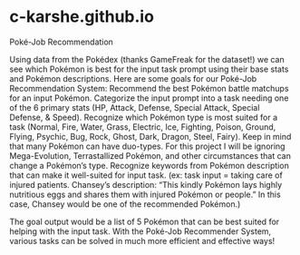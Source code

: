# c-karshe.github.io
Poké-Job Recommendation

Using data from the Pokédex (thanks GameFreak for the dataset!) we can see which Pokémon is best for the input task prompt using their base stats and Pokémon descriptions. Here are some goals for our Poké-Job Recommendation System:
Recommend the best Pokémon battle matchups for an input Pokémon.
Categorize the input prompt into a task needing one of the 6 primary stats (HP, Attack, Defense, Special Attack, Special Defense, & Speed).
Recognize which Pokémon type is most suited for a task (Normal, Fire, Water, Grass, Electric, Ice, Fighting, Poison, Ground, Flying, Psychic, Bug, Rock, Ghost, Dark, Dragon, Steel, Fairy). Keep in mind that many Pokémon can have duo-types. For this project I will be ignoring Mega-Evolution, Terrastallized Pokémon, and other circumstances that can change a Pokémon’s type.
Recognize keywords from Pokémon description that can make it well-suited for input task. (ex: task input = taking care of injured patients. Chansey’s description: “This kindly Pokémon lays highly nutritious eggs and shares them with injured Pokémon or people.” In this case, Chansey would be one of the recommended Pokémon.)


The goal output would be a list of 5 Pokémon that can be best suited for helping with the input task. With the Poké-Job Recommender System, various tasks can be solved in much more efficient and effective ways! 

